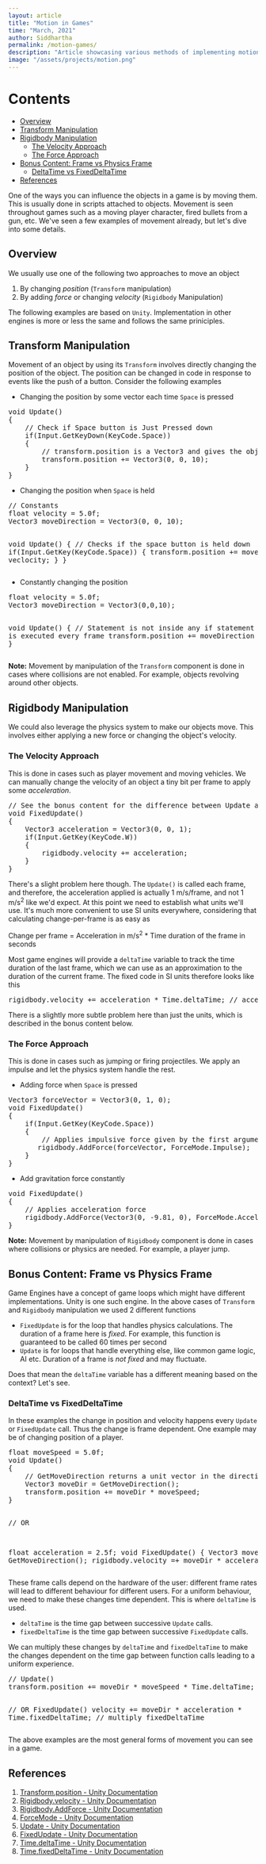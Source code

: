 ```yaml
---
layout: article
title: "Motion in Games"
time: "March, 2021"
author: Siddhartha
permalink: /motion-games/
description: "Article showcasing various methods of implementing motion in games"
image: "/assets/projects/motion.png"
---
```

# Contents
- [Overview](#overview)
- [Transform Manipulation](#transform-manipulation)
- [Rigidbody Manipulation](#rigidbody-manipulation)
  - [The Velocity Approach](#the-velocity-approach)
  - [The Force Approach](#the-force-approach)
- [Bonus Content: Frame vs Physics Frame](#bonus-content-frame-vs-physics-frame)
  - [DeltaTime vs FixedDeltaTime](#deltatime-vs-fixeddeltatime)
- [References](#references)

One of the ways you can influence the objects in a game is by moving them. This is usually done in scripts attached to objects. Movement is seen throughout games such as a moving player character, fired bullets from a gun, etc. We've seen a few examples of movement already, but let's dive into some details.
   
## Overview 

We usually use one of the following two approaches to move an object
1. By changing *position* (`Transform` manipulation)
2. By adding *force* or changing *velocity* (`Rigidbody` Manipulation)

The following examples are based on `Unity`. Implementation in other engines is more or less the same and follows the same priniciples.

## Transform Manipulation

Movement of an object by using its `Transform` involves directly changing the position of the object. The position can be changed in code in response to events like the push of a button. Consider the following examples

- Changing the position by some vector each time `Space` is pressed

<div class="code-container">
<pre class="code-block">
void Update() 
{
    // Check if Space button is Just Pressed down
    if(Input.GetKeyDown(KeyCode.Space)) 
    {
        // transform.position is a Vector3 and gives the object's position
        transform.position += Vector3(0, 0, 10);
    }
}
</pre>
</div>

- Changing the position when `Space` is held

<div class="code-container">
<pre class="code-block">
// Constants
float velocity = 5.0f;
Vector3 moveDirection = Vector3(0, 0, 10);

void Update() 
{
    // Checks if the space button is held down
    if(Input.GetKey(KeyCode.Space)) 
    {
        transform.position += moveDirection * veclocity;
    }
}
</pre>
</div>

- Constantly changing the position

<div class="code-container">
<pre class="code-block">
float velocity = 5.0f;
Vector3 moveDirection = Vector3(0,0,10);

void Update() 
{
    // Statement is not inside any if statement so this is executed every frame
    transform.position += moveDirection * veclocity;
}
</pre>
</div>

**Note:** Movement by manipulation of the `Transform` component is done in cases where collisions are not enabled. For example, objects revolving around other objects.

## Rigidbody Manipulation

We could also leverage the physics system to make our objects move. This involves either applying a new force or changing the object's velocity.

### The Velocity Approach

This is done in cases such as player movement and moving vehicles. We can manually change the velocity of an object a tiny bit per 
frame to apply some *acceleration*.

<div class="code-container">
<pre class="code-block">
// See the bonus content for the difference between Update and FixedUpdate
void FixedUpdate()
{
    Vector3 acceleration = Vector3(0, 0, 1);
    if(Input.GetKey(KeyCode.W)) 
    {
        rigidbody.velocity += acceleration;
    }
}
</pre>
</div>

There's a slight problem here though. The `Update()` is called each frame, and therefore, the acceleration applied is actually 1 m/s/frame, and not 1 m/s<sup>2</sup> like we'd expect. At this point we need to establish what units we'll use. It's much more convenient to use SI units everywhere, considering that calculating change-per-frame is as easy as

Change per frame = Acceleration in m/s<sup>2</sup> * Time duration of the frame in seconds

Most game engines will provide a `deltaTime` variable to track the time duration of the last frame, which we can use as an approximation to the duration of the current frame. The fixed code in SI units therefore looks like this

<div class="code-container">
<pre class="code-block">
rigidbody.velocity += acceleration * Time.deltaTime; // acceleration can be defined in SI units now
</pre>
</div>

There is a slightly more subtle problem here than just the units, which is described in the bonus content below.

### The Force Approach

This is done in cases such as jumping or firing projectiles. We apply an impulse and let the physics system handle the rest.

- Adding force when `Space` is pressed

<div class="code-container">
<pre class="code-block">
Vector3 forceVector = Vector3(0, 1, 0);
void FixedUpdate() 
{
    if(Input.GetKey(KeyCode.Space)) 
    {
        // Applies impulsive force given by the first argument
       rigidbody.AddForce(forceVector, ForceMode.Impulse);
    }
}
</pre>
</div>

- Add gravitation force constantly

<div class="code-container">
<pre class="code-block">
void FixedUpdate() 
{
    // Applies acceleration force
    rigidbody.AddForce(Vector3(0, -9.81, 0), ForceMode.Acceleration);
}
</pre>
</div>

**Note:** Movement by manipulation of `Rigidbody` component is done in cases where collisions or physics are needed. For example, a player jump.

## Bonus Content: Frame vs Physics Frame

Game Engines have a concept of game loops which might have different implementations. Unity is one such engine. In the above cases of `Transform` and `Rigidbody` manipulation we 
used 2 different functions

- `FixedUpdate` is for the loop that handles physics calculations. The duration of a frame here is *fixed*. For example, this function is guaranteed to be called 60 times per second
- `Update` is for loops that handle everything else, like common game logic, AI etc. Duration of a frame is *not fixed* and may fluctuate.

Does that mean the `deltaTime` variable has a different meaning based on the context? Let's see.

### DeltaTime vs FixedDeltaTime

In these examples the change in position and velocity happens every `Update` or `FixedUpdate` call. Thus the change is frame 
dependent. One example may be of changing position of a player.

<div class="code-container">
<pre class="code-block">
float moveSpeed = 5.0f;
void Update() 
{
    // GetMoveDirection returns a unit vector in the direction to move in based on some inputs
    Vector3 moveDir = GetMoveDirection();
    transform.position += moveDir * moveSpeed;
}

// OR

float acceleration = 2.5f;
void FixedUpdate() 
{
    Vector3 moveDir = GetMoveDirection();
    rigidbody.velocity =+ moveDir * acceleration;
}
</pre>
</div>

These frame calls depend on the hardware of the user: different frame rates will lead to different behaviour for different users. For a uniform behaviour, we need to make these changes time dependent. This is where `deltaTime` is used.

- `deltaTime` is the time gap between successive `Update` calls.
- `fixedDeltaTime` is the time gap between successive `FixedUpdate` calls.

We can multiply these changes by `deltaTime` and `fixedDeltaTime` to make the changes dependent on the time gap between function calls leading to a uniform experience.

<div class="code-container">
<pre class="code-block">
// Update()
transform.position += moveDir * moveSpeed * Time.deltaTime; // multiply deltaTime

// OR FixedUpdate()
velocity += moveDir * acceleration * Time.fixedDeltaTime; // multiply fixedDeltaTime
</pre>
</div>

The above examples are the most general forms of movement you can see in a game.

## References
1. [Transform.position - Unity Documentation](https://docs.unity3d.com/ScriptReference/Transform-position.html)
2. [Rigidbody.velocity - Unity Documentation](https://docs.unity3d.com/ScriptReference/Rigidbody-velocity.html)
3. [Rigidbody.AddForce - Unity Documentation](https://docs.unity3d.com/ScriptReference/Rigidbody.AddForce.html)
4. [ForceMode - Unity Documentation](https://docs.unity3d.com/ScriptReference/ForceMode.html)
5. [Update - Unity Documentation](https://docs.unity3d.com/ScriptReference/MonoBehaviour.Update.html)
6. [FixedUpdate - Unity Documentation](https://docs.unity3d.com/ScriptReference/MonoBehaviour.FixedUpdate.html)
7. [Time.deltaTime - Unity Documentation](https://docs.unity3d.com/ScriptReference/Time-deltaTime.html)
8. [Time.fixedDeltaTime - Unity Documentation](https://docs.unity3d.com/ScriptReference/Time-fixedDeltaTime.html)
